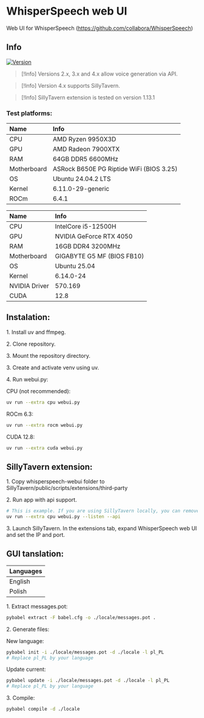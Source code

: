 # WhisperSpeech web UI
Web UI for WhisperSpeech (https://github.com/collabora/WhisperSpeech)

## Info
[![Version](https://img.shields.io/badge/4.0-version-orange.svg)](https://github.com/Mateusz-Dera/WhisperSpeech-Web-UI/blob/main/README.md)

> [!Info]
> Versions 2.x, 3.x and 4.x allow voice generation via API.

> [!Info]
> Version 4.x supports SillyTavern.

> [!Info]
> SillyTavern extension is tested on version 1.13.1

### Test platforms:
|Name|Info|
|:---|:---|
|CPU|AMD Ryzen 9950X3D|
|GPU|AMD Radeon 7900XTX|
|RAM|64GB DDR5 6600MHz|
|Motherboard|ASRock B650E PG Riptide WiFi (BIOS 3.25)|
|OS|Ubuntu 24.04.2 LTS|
|Kernel|6.11.0-29-generic|
|ROCm|6.4.1|

|Name|Info|
|:---|:---|
|CPU|IntelCore i5-12500H|
|GPU|NVIDIA GeForce RTX 4050|
|RAM|16GB DDR4 3200MHz|
|Motherboard|GIGABYTE G5 MF (BIOS FB10)|
|OS|Ubuntu 25.04|
|Kernel|6.14.0-24|
|NVIDIA Driver|570.169|
|CUDA|12.8|

## Instalation:
1\. Install uv and ffmpeg.

2\. Clone repository.

3\. Mount the repository directory.

3\. Create and activate venv using uv.

4\. Run webui.py:

CPU (not recommended):
```bash
uv run --extra cpu webui.py
```

ROCm 6.3:
```bash
uv run --extra rocm webui.py
```

CUDA 12.8:
```bash
uv run --extra cuda webui.py
```

## SillyTavern extension:
1\. Copy whisperspeech-webui folder to SillyTavern/public/scripts/extensions/third-party

2\. Run app with api support.

```bash
# This is example. If you are using SillyTavern locally, you can remove --listen parameter.
uv run --extra cpu webui.py --listen --api
```

3\. Launch SillyTavern. In the extensions tab, expand WhisperSpeech web UI and set the IP and port.

## GUI tanslation:
|Languages|
|:---|
|English|
|Polish|

<!-- TRANSLATION -->
1\. Extract messages.pot:
```bash
pybabel extract -F babel.cfg -o ./locale/messages.pot . 
```

2\. Generate files:

New language:
```bash
pybabel init -i ./locale/messages.pot -d ./locale -l pl_PL
# Replace pl_PL by your language
```

Update current:
```bash
pybabel update -i ./locale/messages.pot -d ./locale -l pl_PL
# Replace pl_PL by your language
```

3\. Compile:
```bash
pybabel compile -d ./locale
```
